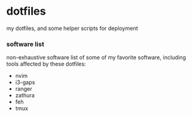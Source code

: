 # dotfiles
my dotfiles, and some helper scripts for deployment

### software list
non-exhaustive software list of some of my favorite software, including tools affected by these dotfiles:
 - nvim
 - i3-gaps
 - ranger
 - zathura
 - feh
 - tmux
